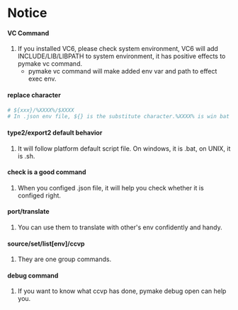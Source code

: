 # Notice  

#### VC Command  

1. If you installed VC6, please check system environment, VC6 will add INCLUDE/LIB/LIBPATH to system environment, it has positive effects to pymake vc command.  
    - pymake vc command will make added env var and path to effect exec env.  


#### replace character

```bash   
# ${xxx}/%XXXX%/$XXXX
# In .json env file, ${} is the substitute character.%XXXX% is win bat env s.c., $XXXX is unix's.  

```

#### type2/export2 default behavior  

1. It will follow platform default script file. On windows, it is .bat, on UNIX, it is .sh.  

#### check is a good command  

1. When you configed .json file, it will help you check whether it is configed right.  

#### port/translate  

1. You can use them to translate with other's env confidently and handy.  

#### source/set/list[env]/ccvp

1. They are one group commands.  

#### debug command   

1. If you want to know what ccvp has done, pymake debug open can help you.

